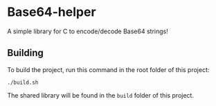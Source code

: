 # Base64-helper
A simple library for C to encode/decode Base64 strings!

## Building
To build the project, run this command in the root folder of this project:
```
./build.sh
```

The shared library will be found in the `build` folder of this project.
